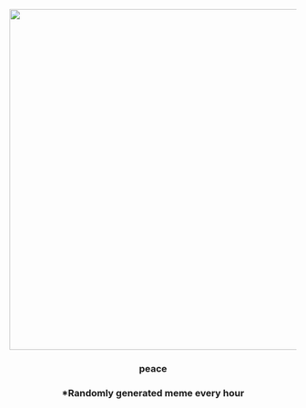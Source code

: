 <p align="center">
        <img src="https://i.redd.it/893ddbw99q2a1.jpg" width="600" height="600">
        </p>
        <h3 align="center">peace</h3>
        <h3 align="center">*Randomly generated meme every hour</h3>
    